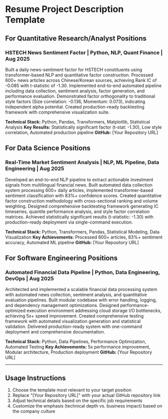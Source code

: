 # Resume Project Description Template

## For Quantitative Research/Analyst Positions

### HSTECH News Sentiment Factor | Python, NLP, Quant Finance | Aug 2025

Built a daily news-sentiment factor for HSTECH constituents using transformer-based NLP and quantitative factor construction. Processed 600+ news articles across Chinese/Korean sources, achieving Rank IC of -0.085 with t-statistic of -1.30. Implemented end-to-end automated pipeline including data collection, sentiment analysis, factor generation, and performance evaluation. Demonstrated factor orthogonality to traditional style factors (Size correlation: -0.136, Momentum: 0.073), indicating independent alpha potential. Created production-ready backtesting framework with comprehensive visualization suite.

**Technical Stack:** Python, Pandas, Transformers, Matplotlib, Statistical Analysis
**Key Results:** Statistically significant factor (t-stat: -1.30), Low style correlation, Automated production pipeline
**GitHub:** [Your Repository URL]

## For Data Science Positions

### Real-Time Market Sentiment Analysis | NLP, ML Pipeline, Data Engineering | Aug 2025

Developed an end-to-end NLP pipeline to extract actionable investment signals from multilingual financial news. Built automated data collection system processing 600+ daily articles, implemented transformer-based sentiment classification with 83%+ confidence scores. Created quantitative factor construction methodology with cross-sectional ranking and volume weighting. Designed comprehensive backtesting framework generating IC timeseries, quantile performance analysis, and style factor correlation matrices. Achieved statistically significant results (t-statistic: -1.30) with production-ready deployment via single-command execution.

**Technical Stack:** Python, Transformers, Pandas, Statistical Modeling, Data Visualization
**Key Achievements:** Processed 600+ articles, 83%+ sentiment accuracy, Automated ML pipeline
**GitHub:** [Your Repository URL]

## For Software Engineering Positions

### Automated Financial Data Pipeline | Python, Data Engineering, DevOps | Aug 2025

Architected and implemented a scalable financial data processing system with automated news collection, sentiment analysis, and quantitative evaluation pipelines. Built modular codebase with error handling, logging, and dependency management optimizations. Designed performance-optimized execution environment addressing cloud storage I/O bottlenecks, achieving 5x+ speed improvement. Created comprehensive testing framework with automated visualization generation and statistical validation. Delivered production-ready system with one-command deployment and comprehensive documentation.

**Technical Stack:** Python, Data Pipelines, Performance Optimization, Automated Testing
**Key Achievements:** 5x performance improvement, Modular architecture, Production deployment
**GitHub:** [Your Repository URL]

---

## Usage Instructions

1. Choose the template most relevant to your target position
2. Replace "[Your Repository URL]" with your actual GitHub repository link
3. Adjust technical details based on the specific job requirements
4. Customize the emphasis (technical depth vs. business impact) based on the company culture
